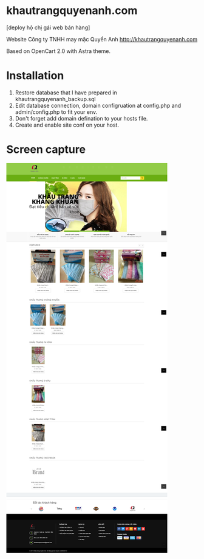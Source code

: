 # khautrangquyenanh.com
[deploy hộ chị gái web bán hàng]

Website Công ty TNHH may mặc Quyền Anh http://khautrangquyenanh.com

Based on OpenCart 2.0 with Astra theme.

# Installation
1. Restore database that I have prepared in khautrangquyenanh_backup.sql
2. Edit database connection, domain configruation at config.php and admin/config.php to fit your env.
3. Don't forget add domain defination to your hosts file.
4. Create and enable site conf on your host.

# Screen capture
![alt text](https://github.com/chienkira/khautrangquyenanh/blob/master/screencapture-khautrangquyenanh.com.png "Screen capture khautrangquyenanh.com")
